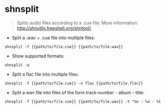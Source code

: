 # shnsplit

> Splits audio files according to a .cue file.
> More information: <http://shnutils.freeshell.org/shntool/>.

- Split a .wav + .cue file into multiple files:

`shnsplit -f {{path/to/file.cue}} {{path/to/file.wav}}`

- Show supported formats:

`shnsplit -a`

- Split a flac file into multiple files:

`shnsplit -f {{path/to/file.cue}} -o flac {{path/to/file.flac}}`

- Split a wav file into files of the form track-number - album - title:

`shnsplit -f {{path/to/file.cue}} {{path/to/file.wav}} -t "%n - %a - %t`
